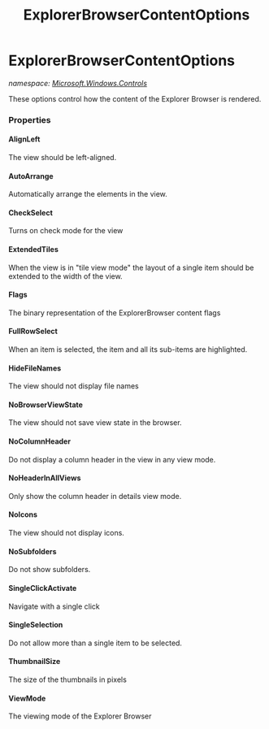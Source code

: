 ﻿---
title: ExplorerBrowserContentOptions
---

# ExplorerBrowserContentOptions
_namespace: [Microsoft.Windows.Controls](N-Microsoft.Windows.Controls.html)_

These options control how the content of the Explorer Browser 
 is rendered.



### Properties

#### AlignLeft
The view should be left-aligned.
#### AutoArrange
Automatically arrange the elements in the view.
#### CheckSelect
Turns on check mode for the view
#### ExtendedTiles
When the view is in "tile view mode" the layout of a single item should be extended to the width of the view.
#### Flags
The binary representation of the ExplorerBrowser content flags
#### FullRowSelect
When an item is selected, the item and all its sub-items are highlighted.
#### HideFileNames
The view should not display file names
#### NoBrowserViewState
The view should not save view state in the browser.
#### NoColumnHeader
Do not display a column header in the view in any view mode.
#### NoHeaderInAllViews
Only show the column header in details view mode.
#### NoIcons
The view should not display icons.
#### NoSubfolders
Do not show subfolders.
#### SingleClickActivate
Navigate with a single click
#### SingleSelection
Do not allow more than a single item to be selected.
#### ThumbnailSize
The size of the thumbnails in pixels
#### ViewMode
The viewing mode of the Explorer Browser

